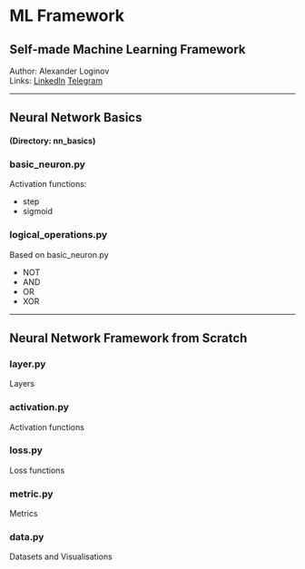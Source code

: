 # ML Framework
## Self-made Machine Learning Framework
Author: Alexander Loginov \
Links: [LinkedIn](linkedin.com/lxndr-loginov) [Telegram](t.me/Loganche)

---
## Neural Network Basics
#### (Directory: nn_basics)
### basic_neuron.py
Activation functions:
* step
* sigmoid
### logical_operations.py
Based on basic_neuron.py
* NOT
* AND
* OR
* XOR
---
## Neural Network Framework from Scratch
### layer.py
Layers
### activation.py
Activation functions
### loss.py
Loss functions
### metric.py
Metrics
### data.py
Datasets and Visualisations
